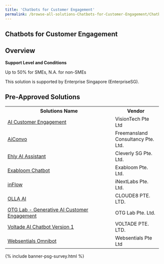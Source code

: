 ```yaml
---
title: 'Chatbots for Customer Engagement'
permalink: /browse-all-solutions-Chatbots-for-Customer-Engagement/Chatbots-for-Customer-Engagement
---
```


## Chatbots for Customer Engagement
## Overview

**Support Level and Conditions**

Up to 50% for SMEs, N.A. for non-SMEs

This solution is supported by Enterprise Singapore (EnterpriseSG).

## Pre-Approved Solutions

<table>
<tr>
<th style='width: auto;'><b>Solutions Name</b></th>
<th style='width: 30%;'><b>Vendor</b></th>
</tr>
<tr>
<td><a href='/productivity-solutions-grant/solutionrepo/201808388R-AI-Customr-Enggmnt-G' target='_blank'>AI Customer Engagement</a><br></td>
<td>VisionTech Pte Ltd</td>
</tr>
<tr>
<td><a href='/productivity-solutions-grant/solutionrepo/202210524R-AConvo-G' target='_blank'>AiConvo</a><br></td>
<td>Freemansland Consultancy Pte. Ltd.</td>
</tr>
<tr>
<td><a href='/productivity-solutions-grant/solutionrepo/201734623N-Ehly-AI-Assstnt-G' target='_blank'>Ehly AI Assistant</a><br></td>
<td>Cleverly SG Pte. Ltd.</td>
</tr>
<tr>
<td><a href='/productivity-solutions-grant/solutionrepo/202114643G-Exbloom-Chtbot-G' target='_blank'>Exabloom Chatbot</a><br></td>
<td>Exabloom Pte. Ltd. </td>
</tr>
<tr>
<td><a href='/productivity-solutions-grant/solutionrepo/202040219C-nFlow-G' target='_blank'>inFlow</a><br></td>
<td>iNextLabs Pte. Ltd.</td>
</tr>
<tr>
<td><a href='/productivity-solutions-grant/solutionrepo/201509275C-OLLA-AI-G' target='_blank'>OLLA AI</a><br></td>
<td>CLOUDE8 PTE. LTD.</td>
</tr>
<tr>
<td><a href='/productivity-solutions-grant/solutionrepo/201939004C-OTG-Lb-Gnrtv-AI-Customr-Enggmnt-G' target='_blank'>OTG Lab - Generative AI Customer Engagement</a><br></td>
<td>OTG Lab Pte. Ltd.</td>
</tr>
<tr>
<td><a href='/productivity-solutions-grant/solutionrepo/202307668E-Voltd-AI-Chtbot-v-1-G' target='_blank'>Voltade AI Chatbot Version 1</a><br></td>
<td>VOLTADE PTE. LTD.</td>
</tr>
<tr>
<td><a href='/productivity-solutions-grant/solutionrepo/201736601Z-Wbsntls-Omnbot-G' target='_blank'>Websentials Omnibot</a><br></td>
<td>Websentials Pte Ltd</td>
</tr>
</table>

{% include banner-psg-survey.html %}
